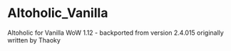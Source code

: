 # Altoholic_Vanilla
Altoholic for Vanilla WoW 1.12 - backported from version 2.4.015 originally written by Thaoky
